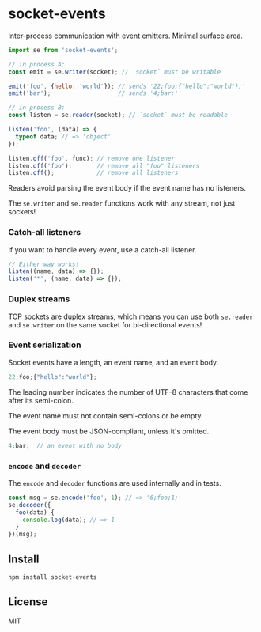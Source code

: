 # socket-events

Inter-process communication with event emitters. Minimal surface area.

```js
import se from 'socket-events';

// in process A:
const emit = se.writer(socket); // `socket` must be writable

emit('foo', {hello: 'world'}); // sends '22;foo;{"hello":"world"};'
emit('bar');                   // sends '4;bar;'

// in process B:
const listen = se.reader(socket); // `socket` must be readable

listen('foo', (data) => {
  typeof data; // => 'object'
});

listen.off('foo', func); // remove one listener
listen.off('foo');       // remove all "foo" listeners
listen.off();            // remove all listeners
```

Readers avoid parsing the event body if the event name has no listeners.

The `se.writer` and `se.reader` functions work with any stream, not just
sockets!

### Catch-all listeners

If you want to handle every event, use a catch-all listener.

```js
// Either way works!
listen((name, data) => {});
listen('*', (name, data) => {});
```

### Duplex streams

TCP sockets are duplex streams, which means you can use both `se.reader`
and `se.writer` on the same socket for bi-directional events!

### Event serialization

Socket events have a length, an event name, and an event body.

```js
22;foo;{"hello":"world"};
```

The leading number indicates the number of UTF-8 characters that come after
its semi-colon.

The event name must not contain semi-colons or be empty.

The event body must be JSON-compliant, unless it's omitted.

```js
4;bar;  // an event with no body
```

### `encode` and `decoder`

The `encode` and `decoder` functions are used internally and in tests.

```js
const msg = se.encode('foo', 1); // => '6;foo;1;'
se.decoder({
  foo(data) {
    console.log(data); // => 1
  }
})(msg);
```

## Install

```sh
npm install socket-events
```

## License

MIT
